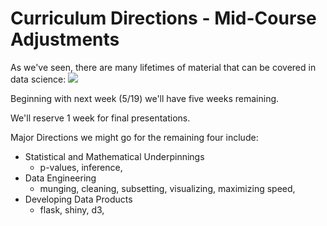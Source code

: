 # Curriculum Directions - Mid-Course Adjustments

As we've seen, there are many lifetimes of material that can be covered in data science:
![](http://nirvacana.com/thoughts/wp-content/uploads/2013/07/RoadToDataScientist1.png)

Beginning with next week (5/19) we'll have five weeks remaining.

We'll reserve 1 week for final presentations.

Major Directions we might go for the remaining four include:

* Statistical and Mathematical Underpinnings
	* p-values, inference, 
* Data Engineering
	* munging, cleaning, subsetting, visualizing, maximizing speed, 
* Developing Data Products
	* flask, shiny, d3, 

